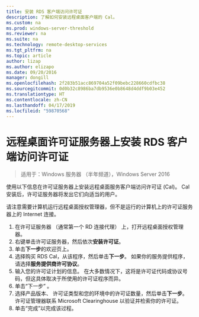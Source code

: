 ```yaml
---
title: 安装 RDS 客户端访问许可证
description: 了解如何安装远程桌面客户端的 Cal。
ms.custom: na
ms.prod: windows-server-threshold
ms.reviewer: na
ms.suite: na
ms.technology: remote-desktop-services
ms.tgt_pltfrm: na
ms.topic: article
author: lizap
ms.author: elizapo
ms.date: 09/20/2016
manager: dongill
ms.openlocfilehash: 2f283b51acc869704a52f09bebc228660cdfbc38
ms.sourcegitcommit: 0d0b32c8986ba7db9536e0b8648d4ddf9b03e452
ms.translationtype: HT
ms.contentlocale: zh-CN
ms.lasthandoff: 04/17/2019
ms.locfileid: "59870568"
---
```

# <a name="install-rds-client-access-licenses-on-the-remote-desktop-license-server"></a>远程桌面许可证服务器上安装 RDS 客户端访问许可证

>适用于：Windows 服务器 （半年频道），Windows Server 2016

使用以下信息在许可证服务器上安装远程桌面服务客户端访问许可证 (Cal)。 Cal 安装后，许可证服务器将发出它们向适当的用户。

请注意需要计算机运行远程桌面授权管理器，但不是运行的计算机上的许可证服务器上的 Internet 连接。

1. 在许可证服务器 （通常第一个 RD 连接代理） 上，打开远程桌面授权管理器。
2. 右键单击许可证服务器，然后依次**安装许可证**。
3. 单击**下一步**的欢迎页上。
4. 选择购买 RDS Cal，从该程序，然后单击**下一步**。 如果你的服务提供程序，请选择**服务提供商许可协议**。
5. 输入您的许可证计划的信息。 在大多数情况下，这将是许可证代码或协议号码，但这具体取决于所使用的许可证程序而异。
6. 单击“下一步” 。
7. 选择产品版本、 许可证类型和您的环境中的许可证数量，然后单击**下一步**。 许可证管理器联系 Microsoft Clearinghouse 以验证并检索你的许可证。
8.  单击“完成”以完成该过程。